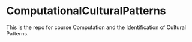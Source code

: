 # ComputationalCulturalPatterns
This is the repo for course Computation and the Identification of Cultural Patterns.
